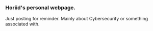 ### Horiid's personal webpage.
Just posting for reminder. Mainly about Cybersecurity or something associated with.
